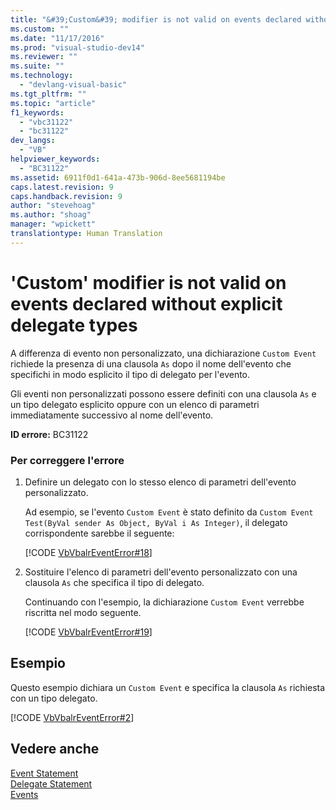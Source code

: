 ```yaml
---
title: "&#39;Custom&#39; modifier is not valid on events declared without explicit delegate types | Microsoft Docs"
ms.custom: ""
ms.date: "11/17/2016"
ms.prod: "visual-studio-dev14"
ms.reviewer: ""
ms.suite: ""
ms.technology: 
  - "devlang-visual-basic"
ms.tgt_pltfrm: ""
ms.topic: "article"
f1_keywords: 
  - "vbc31122"
  - "bc31122"
dev_langs: 
  - "VB"
helpviewer_keywords: 
  - "BC31122"
ms.assetid: 6911f0d1-641a-473b-906d-8ee5681194be
caps.latest.revision: 9
caps.handback.revision: 9
author: "stevehoag"
ms.author: "shoag"
manager: "wpickett"
translationtype: Human Translation
---
```

# &#39;Custom&#39; modifier is not valid on events declared without explicit delegate types
A differenza di evento non personalizzato, una dichiarazione `Custom Event` richiede la presenza di una clausola `As` dopo il nome dell'evento che specifichi in modo esplicito il tipo di delegato per l'evento.  
  
 Gli eventi non personalizzati possono essere definiti con una clausola `As` e un tipo delegato esplicito oppure con un elenco di parametri immediatamente successivo al nome dell'evento.  
  
 **ID errore:** BC31122  
  
### Per correggere l'errore  
  
1.  Definire un delegato con lo stesso elenco di parametri dell'evento personalizzato.  
  
     Ad esempio, se l'evento `Custom Event` è stato definito da `Custom Event Test(ByVal sender As Object, ByVal i As Integer)`, il delegato corrispondente sarebbe il seguente:  
  
     [!CODE [VbVbalrEventError#18](../CodeSnippet/VS_Snippets_VBCSharp/VbVbalrEventError#18)]  
  
2.  Sostituire l'elenco di parametri dell'evento personalizzato con una clausola `As` che specifica il tipo di delegato.  
  
     Continuando con l'esempio, la dichiarazione `Custom Event` verrebbe riscritta nel modo seguente.  
  
     [!CODE [VbVbalrEventError#19](../CodeSnippet/VS_Snippets_VBCSharp/VbVbalrEventError#19)]  
  
## Esempio  
 Questo esempio dichiara un `Custom Event` e specifica la clausola `As` richiesta con un tipo delegato.  
  
 [!CODE [VbVbalrEventError#2](../CodeSnippet/VS_Snippets_VBCSharp/VbVbalrEventError#2)]  
  
## Vedere anche  
 [Event Statement](../../../visual-basic/language-reference/statements/event-statement.md)   
 [Delegate Statement](../../../visual-basic/language-reference/statements/delegate-statement.md)   
 [Events](../../../visual-basic/programming-guide/language-features/events/events.md)